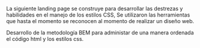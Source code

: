 La siguiente landing page se construye para desarrollar las destrezas y habilidades en el manejo de los estilos CSS,
Se utilizaron las herramientas que hasta el momento se reconocen al momento de realizar un diseño web.

Desarrollo de la metodología BEM para administar de una manera ordenada el código html y los estilos css.
